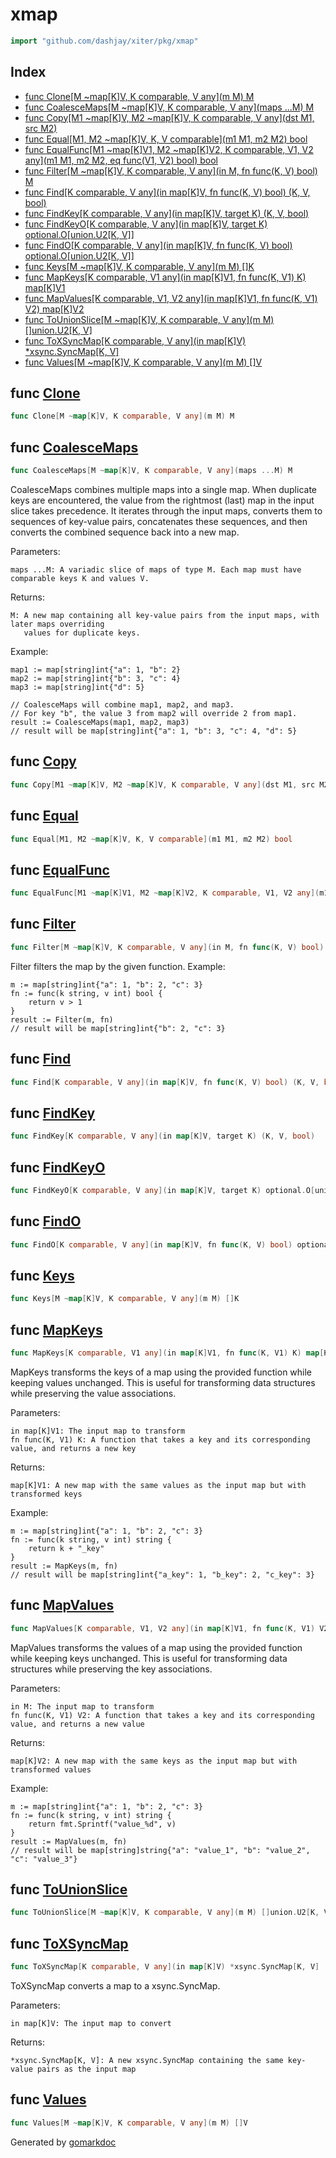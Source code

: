 <!-- Code generated by gomarkdoc. DO NOT EDIT -->

# xmap

```go
import "github.com/dashjay/xiter/pkg/xmap"
```

## Index

- [func Clone\[M \~map\[K\]V, K comparable, V any\]\(m M\) M](<#Clone>)
- [func CoalesceMaps\[M \~map\[K\]V, K comparable, V any\]\(maps ...M\) M](<#CoalesceMaps>)
- [func Copy\[M1 \~map\[K\]V, M2 \~map\[K\]V, K comparable, V any\]\(dst M1, src M2\)](<#Copy>)
- [func Equal\[M1, M2 \~map\[K\]V, K, V comparable\]\(m1 M1, m2 M2\) bool](<#Equal>)
- [func EqualFunc\[M1 \~map\[K\]V1, M2 \~map\[K\]V2, K comparable, V1, V2 any\]\(m1 M1, m2 M2, eq func\(V1, V2\) bool\) bool](<#EqualFunc>)
- [func Filter\[M \~map\[K\]V, K comparable, V any\]\(in M, fn func\(K, V\) bool\) M](<#Filter>)
- [func Find\[K comparable, V any\]\(in map\[K\]V, fn func\(K, V\) bool\) \(K, V, bool\)](<#Find>)
- [func FindKey\[K comparable, V any\]\(in map\[K\]V, target K\) \(K, V, bool\)](<#FindKey>)
- [func FindKeyO\[K comparable, V any\]\(in map\[K\]V, target K\) optional.O\[union.U2\[K, V\]\]](<#FindKeyO>)
- [func FindO\[K comparable, V any\]\(in map\[K\]V, fn func\(K, V\) bool\) optional.O\[union.U2\[K, V\]\]](<#FindO>)
- [func Keys\[M \~map\[K\]V, K comparable, V any\]\(m M\) \[\]K](<#Keys>)
- [func MapKeys\[K comparable, V1 any\]\(in map\[K\]V1, fn func\(K, V1\) K\) map\[K\]V1](<#MapKeys>)
- [func MapValues\[K comparable, V1, V2 any\]\(in map\[K\]V1, fn func\(K, V1\) V2\) map\[K\]V2](<#MapValues>)
- [func ToUnionSlice\[M \~map\[K\]V, K comparable, V any\]\(m M\) \[\]union.U2\[K, V\]](<#ToUnionSlice>)
- [func ToXSyncMap\[K comparable, V any\]\(in map\[K\]V\) \*xsync.SyncMap\[K, V\]](<#ToXSyncMap>)
- [func Values\[M \~map\[K\]V, K comparable, V any\]\(m M\) \[\]V](<#Values>)


<a name="Clone"></a>
## func [Clone](<https://github.com/dashjay/xiter/blob/main/pkg/xmap/xmap.go#L13>)

```go
func Clone[M ~map[K]V, K comparable, V any](m M) M
```



<a name="CoalesceMaps"></a>
## func [CoalesceMaps](<https://github.com/dashjay/xiter/blob/main/pkg/xmap/xmap_common.go#L34>)

```go
func CoalesceMaps[M ~map[K]V, K comparable, V any](maps ...M) M
```

CoalesceMaps combines multiple maps into a single map. When duplicate keys are encountered, the value from the rightmost \(last\) map in the input slice takes precedence. It iterates through the input maps, converts them to sequences of key\-value pairs, concatenates these sequences, and then converts the combined sequence back into a new map.

Parameters:

```
maps ...M: A variadic slice of maps of type M. Each map must have comparable keys K and values V.
```

Returns:

```
M: A new map containing all key-value pairs from the input maps, with later maps overriding
   values for duplicate keys.
```

Example:

```
map1 := map[string]int{"a": 1, "b": 2}
map2 := map[string]int{"b": 3, "c": 4}
map3 := map[string]int{"d": 5}

// CoalesceMaps will combine map1, map2, and map3.
// For key "b", the value 3 from map2 will override 2 from map1.
result := CoalesceMaps(map1, map2, map3)
// result will be map[string]int{"a": 1, "b": 3, "c": 4, "d": 5}
```

<a name="Copy"></a>
## func [Copy](<https://github.com/dashjay/xiter/blob/main/pkg/xmap/xmap.go#L25>)

```go
func Copy[M1 ~map[K]V, M2 ~map[K]V, K comparable, V any](dst M1, src M2)
```



<a name="Equal"></a>
## func [Equal](<https://github.com/dashjay/xiter/blob/main/pkg/xmap/xmap.go#L17>)

```go
func Equal[M1, M2 ~map[K]V, K, V comparable](m1 M1, m2 M2) bool
```



<a name="EqualFunc"></a>
## func [EqualFunc](<https://github.com/dashjay/xiter/blob/main/pkg/xmap/xmap.go#L21>)

```go
func EqualFunc[M1 ~map[K]V1, M2 ~map[K]V2, K comparable, V1, V2 any](m1 M1, m2 M2, eq func(V1, V2) bool) bool
```



<a name="Filter"></a>
## func [Filter](<https://github.com/dashjay/xiter/blob/main/pkg/xmap/xmap_common.go#L51>)

```go
func Filter[M ~map[K]V, K comparable, V any](in M, fn func(K, V) bool) M
```

Filter filters the map by the given function. Example:

```
m := map[string]int{"a": 1, "b": 2, "c": 3}
fn := func(k string, v int) bool {
	return v > 1
}
result := Filter(m, fn)
// result will be map[string]int{"b": 2, "c": 3}
```

<a name="Find"></a>
## func [Find](<https://github.com/dashjay/xiter/blob/main/pkg/xmap/xmap_common.go#L137>)

```go
func Find[K comparable, V any](in map[K]V, fn func(K, V) bool) (K, V, bool)
```



<a name="FindKey"></a>
## func [FindKey](<https://github.com/dashjay/xiter/blob/main/pkg/xmap/xmap_common.go#L120>)

```go
func FindKey[K comparable, V any](in map[K]V, target K) (K, V, bool)
```



<a name="FindKeyO"></a>
## func [FindKeyO](<https://github.com/dashjay/xiter/blob/main/pkg/xmap/xmap_common.go#L129>)

```go
func FindKeyO[K comparable, V any](in map[K]V, target K) optional.O[union.U2[K, V]]
```



<a name="FindO"></a>
## func [FindO](<https://github.com/dashjay/xiter/blob/main/pkg/xmap/xmap_common.go#L148>)

```go
func FindO[K comparable, V any](in map[K]V, fn func(K, V) bool) optional.O[union.U2[K, V]]
```



<a name="Keys"></a>
## func [Keys](<https://github.com/dashjay/xiter/blob/main/pkg/xmap/xmap.go#L29>)

```go
func Keys[M ~map[K]V, K comparable, V any](m M) []K
```



<a name="MapKeys"></a>
## func [MapKeys](<https://github.com/dashjay/xiter/blob/main/pkg/xmap/xmap_common.go#L99>)

```go
func MapKeys[K comparable, V1 any](in map[K]V1, fn func(K, V1) K) map[K]V1
```

MapKeys transforms the keys of a map using the provided function while keeping values unchanged. This is useful for transforming data structures while preserving the value associations.

Parameters:

```
in map[K]V1: The input map to transform
fn func(K, V1) K: A function that takes a key and its corresponding value, and returns a new key
```

Returns:

```
map[K]V1: A new map with the same values as the input map but with transformed keys
```

Example:

```
m := map[string]int{"a": 1, "b": 2, "c": 3}
fn := func(k string, v int) string {
	return k + "_key"
}
result := MapKeys(m, fn)
// result will be map[string]int{"a_key": 1, "b_key": 2, "c_key": 3}
```

<a name="MapValues"></a>
## func [MapValues](<https://github.com/dashjay/xiter/blob/main/pkg/xmap/xmap_common.go#L75>)

```go
func MapValues[K comparable, V1, V2 any](in map[K]V1, fn func(K, V1) V2) map[K]V2
```

MapValues transforms the values of a map using the provided function while keeping keys unchanged. This is useful for transforming data structures while preserving the key associations.

Parameters:

```
in M: The input map to transform
fn func(K, V1) V2: A function that takes a key and its corresponding value, and returns a new value
```

Returns:

```
map[K]V2: A new map with the same keys as the input map but with transformed values
```

Example:

```
m := map[string]int{"a": 1, "b": 2, "c": 3}
fn := func(k string, v int) string {
	return fmt.Sprintf("value_%d", v)
}
result := MapValues(m, fn)
// result will be map[string]string{"a": "value_1", "b": "value_2", "c": "value_3"}
```

<a name="ToUnionSlice"></a>
## func [ToUnionSlice](<https://github.com/dashjay/xiter/blob/main/pkg/xmap/xmap.go#L37>)

```go
func ToUnionSlice[M ~map[K]V, K comparable, V any](m M) []union.U2[K, V]
```



<a name="ToXSyncMap"></a>
## func [ToXSyncMap](<https://github.com/dashjay/xiter/blob/main/pkg/xmap/xmap_common.go#L112>)

```go
func ToXSyncMap[K comparable, V any](in map[K]V) *xsync.SyncMap[K, V]
```

ToXSyncMap converts a map to a xsync.SyncMap.

Parameters:

```
in map[K]V: The input map to convert
```

Returns:

```
*xsync.SyncMap[K, V]: A new xsync.SyncMap containing the same key-value pairs as the input map
```

<a name="Values"></a>
## func [Values](<https://github.com/dashjay/xiter/blob/main/pkg/xmap/xmap.go#L33>)

```go
func Values[M ~map[K]V, K comparable, V any](m M) []V
```



Generated by [gomarkdoc](<https://github.com/princjef/gomarkdoc>)
